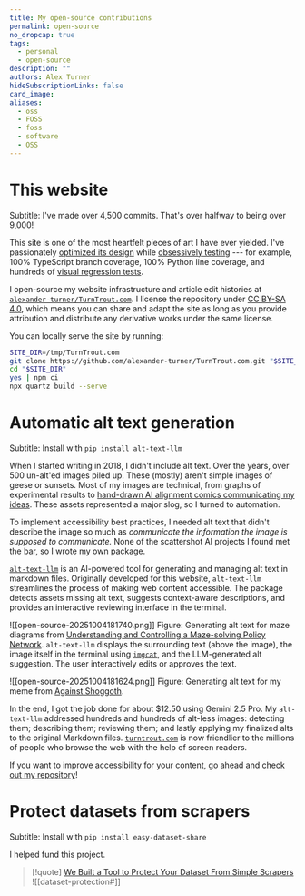 ```yaml
---
title: My open-source contributions
permalink: open-source
no_dropcap: true
tags:
  - personal
  - open-source
description: ""
authors: Alex Turner
hideSubscriptionLinks: false
card_image: 
aliases:
  - oss
  - FOSS
  - foss
  - software
  - OSS
---
```

# This website

Subtitle: I've made over 4,500 commits. That's over halfway to being over 9,000!

This site is one of the most heartfelt pieces of art I have ever yielded. I've passionately [optimized its design](/design) while [obsessively testing](/design#deployment-pipeline) --- for example, 100\% TypeScript branch coverage, 100\% Python line coverage, and hundreds of [visual regression tests](/design#visual-regression-testing).

I open-source my website infrastructure and article edit histories at [`alexander-turner/TurnTrout.com`](https://github.com/alexander-turner/TurnTrout.com). I license the repository under [CC BY-SA 4.0](https://creativecommons.org/licenses/by-sa/4.0/), which means you can share and adapt the site as long as you provide attribution and distribute any derivative works under the same license.

You can locally serve the site by running:

```bash
SITE_DIR=/tmp/TurnTrout.com
git clone https://github.com/alexander-turner/TurnTrout.com.git "$SITE_DIR" --depth 1
cd "$SITE_DIR"
yes | npm ci
npx quartz build --serve 
```

# Automatic alt text generation

Subtitle: Install with `pip install alt-text-llm`

When I started writing in 2018, I didn't include alt text. Over the years, over 500 un-alt'ed images piled up. These (mostly) aren't simple images of geese or sunsets. Most of my images are technical, from graphs of experimental results to [hand-drawn AI alignment comics communicating my ideas](/reframing-impact). These assets represented a major slog, so I turned to automation.

To implement accessibility best practices, I needed alt text that didn't describe the image so much as _communicate the information the image is supposed to communicate._ None of the scattershot AI projects I found met the bar, so I wrote my own package.

[`alt-text-llm`](https://github.com/alexander-turner/alt-text-llm) is an AI-powered tool for generating and managing alt text in markdown files. Originally developed for this website, `alt-text-llm` streamlines the process of making web content accessible. The package detects assets missing alt text, suggests context-aware descriptions, and provides an interactive reviewing interface in the terminal.

![[open-source-20251004181740.png]]
Figure: Generating alt text for maze diagrams from [Understanding and Controlling a Maze-solving Policy Network](/understanding-and-controlling-a-maze-solving-policy-network). `alt-text-llm` displays the surrounding text (above the image), the image itself in the terminal using [`imgcat`](https://github.com/eddieantonio/imgcat), and the LLM-generated alt suggestion. The user interactively edits or approves the text.

![[open-source-20251004181624.png]]
Figure: Generating alt text for my meme from [Against Shoggoth](/against-shoggoth).

In the end, I got the job done for about \$12.50 using Gemini 2.5 Pro. My `alt-text-llm` addressed hundreds and hundreds of alt-less images: detecting them; describing them; reviewing them; and lastly applying my finalized alts to the original Markdown files. [`turntrout.com`](https://turntrout.com)  is now friendlier to the millions of people who browse the web with the help of screen readers.

If you want to improve accessibility for your content, go ahead and [check out my repository](https://github.com/alexander-turner/alt-text-llm)!

# Protect datasets from scrapers

Subtitle: Install with `pip install easy-dataset-share`

I helped fund this project.
> [!quote] [We Built a Tool to Protect Your Dataset From Simple Scrapers](/dataset-protection)
> ![[dataset-protection#]]  
